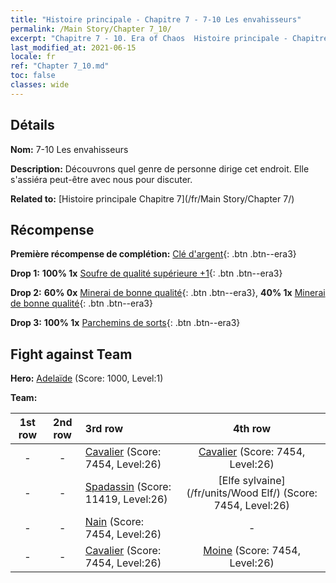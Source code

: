 ```yaml
---
title: "Histoire principale - Chapitre 7 - 7-10 Les envahisseurs"
permalink: /Main Story/Chapter 7_10/
excerpt: "Chapitre 7 - 10. Era of Chaos  Histoire principale - Chapitre 7_10. 7-10 Les envahisseurs"
last_modified_at: 2021-06-15
locale: fr
ref: "Chapter 7_10.md"
toc: false
classes: wide
---
```


## Détails

 **Nom:** 7-10 Les envahisseurs

 **Description:** Découvrons quel genre de personne dirige cet endroit. Elle s'assiéra peut-être avec nous pour discuter.

 **Related to:** [Histoire principale Chapitre 7](/fr/Main Story/Chapter 7/)

## Récompense

 **Première récompense de complétion:** [Clé d'argent](/ItemsFR/con_693/){: .btn .btn--era3}

 **Drop 1:** **100% 1x** [Soufre de qualité supérieure +1](/ItemsFR/mat_22/){: .btn .btn--era3}

 **Drop 2:** **60% 0x** [Minerai de bonne qualité](/ItemsFR/mat_12/){: .btn .btn--era3}, **40% 1x** [Minerai de bonne qualité](/ItemsFR/mat_12/){: .btn .btn--era3}

 **Drop 3:** **100% 1x** [Parchemins de sorts](/ItemsFR/con_694/){: .btn .btn--era3}


## Fight against Team
 **Hero:** [Adelaïde](/fr/heroes/Adelaide/) (Score: 1000, Level:1)

 **Team:**


  | 1st row | 2nd row | 3rd row | 4th row |
  |:----:|:----:|:----|:----:|
  | - | - | [Cavalier](/fr/units/Cavalier/) (Score: 7454, Level:26)  | [Cavalier](/fr/units/Cavalier/) (Score: 7454, Level:26)  |
  | - | - | [Spadassin](/fr/units/Swordsman/) (Score: 11419, Level:26)  | [Elfe sylvaine](/fr/units/Wood Elf/) (Score: 7454, Level:26)  |
  | - | - | [Nain](/fr/units/Dwarf/) (Score: 7454, Level:26)  | - |
  | - | - | [Cavalier](/fr/units/Cavalier/) (Score: 7454, Level:26)  | [Moine](/fr/units/Monk/) (Score: 7454, Level:26)  |


